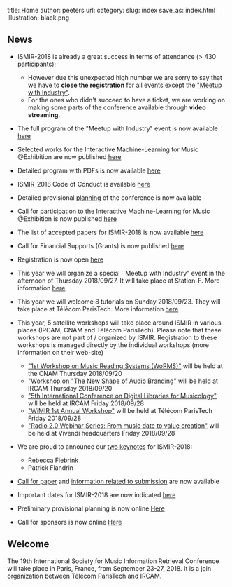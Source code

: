 title: Home
author: peeters
url:
category:
slug: index
save_as: index.html
Illustration: black.png

<!-- ![Alt Text]({filename}/images/ismir2018logo_black_long.png) -->


## News
- ISMIR-2018 is already a great success in terms of attendance (> 430 participants);
	- However due this unexpected high number we are sorry to say that we have to **close the registration** for all events except the ["Meetup with Industry"]({filename}/pages/eventsMeetupIndustry.md).
	- For the ones who didn't succeed to have a ticket, we are working on making some parts of the conference available through **video streaming**.
- The full program of the "Meetup with Industry" event is now available [here]({filename}/pages/eventsMeetupIndustry.md)
- Selected works for the Interactive Machine-Learning for Music @Exhibition are now published [here]({filename}/pages/eventsExhibition.md)
- Detailed program with PDFs is now available [here]({filename}/pages/eventsMainProgram.md)
- ISMIR-2018 Code of Conduct is available [here]({filename}/pages/coc.md)
- Detailed provisional [planning]({filename}/pages/eventsAtAGlance.md) of the conference is now available
- Call for participation to the Interactive Machine-Learning for Music @Exhibition is now published [here]({filename}/pages/callIMLME.md)
- The list of accepted papers for ISMIR-2018 is now available [here]({filename}/pages/eventsMainProgram.md)
- Call for Financial Supports (Grants) is now published [here]({filename}/pages/participantsFinancialSupports.md)
- Registration is now open [here]({filename}/pages/participantsRegistration.md)
- This year we will organize a special ``Meetup with Industry" event in the afternoon of Thursday 2018/09/27. It will take place at Station-F. More information [here]({filename}/pages/eventsMeetupIndustry.md)
- This year we will welcome 8 tutorials on Sunday 2018/09/23. They will take place at Télécom ParisTech. More information [here]({filename}/pages/eventsTutorials.md)
- This year, 5 satellite workshops will take place around ISMIR in various places (IRCAM, CNAM and Télécom ParisTech). Please note that these workshops are not part of / organized by ISMIR. Registration to these workshops is managed directly by the individual workshops (more information on their web-site)
	- ["1st Workshop on Music Reading Systems (WoRMS)"](https://sites.google.com/view/worms2018) will be held at the CNAM Thursday 2018/09/20
	- ["Workshop on "The New Shape of Audio Branding"](http://www.audiobrandingworkshop.com) will be held at IRCAM Thursday 2018/09/20
	- ["5th International Conference on Digital Libraries for Musicology"](https://dlfm.web.ox.ac.uk) will be held at IRCAM Friday 2018/09/28
	- ["WiMIR 1st Annual Workshop"](https://wimir.wordpress.com/2018/05/21/wimir-1st-annual-workshop/ ) will be held at Télécom ParisTech Friday 2018/09/28
	- ["Radio 2.0 Webinar Series: From music date to value creation"](http://www.rr20.fr/webinar-series-2018/mediadata/) will be held at Vivendi headquarters Friday 2018/09/28

- We are proud to announce our [two keynotes](eventsKeynote.md) for ISMIR-2018:
	- Rebecca Fiebrink
	- Patrick Flandrin
- [Call for paper]({filename}/pages/callPapers.md) and [information related to submission]({filename}/pages/callSubmission.md) are now available
- Important dates for ISMIR-2018 are now indicated [here]({filename}/pages/importantdates.md)
- Preliminary provisional planning is now online [Here]({filename}/pages/eventsAtAGlance.md)
- Call for sponsors is now online [Here]({filename}/pages/partnersCall.md)



## Welcome

The 19th International Society for Music Information Retrieval Conference will take place in Paris, France, from September 23-27, 2018.
It is a join organization between Télécom ParisTech and IRCAM.
